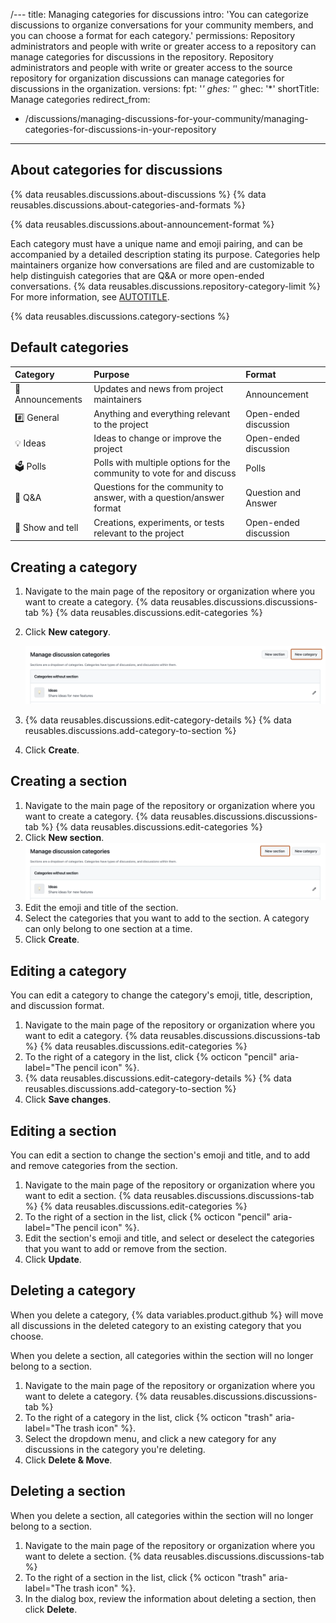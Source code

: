 /---
title: Managing categories for discussions
intro: 'You can categorize discussions to organize conversations for your community members, and you can choose a format for each category.'
permissions: Repository administrators and people with write or greater access to a repository can manage categories for discussions in the repository. Repository administrators and people with write or greater access to the source repository for organization discussions can manage categories for discussions in the organization.
versions:
  fpt: '*'
  ghes: '*'
  ghec: '*'
shortTitle: Manage categories
redirect_from:
  - /discussions/managing-discussions-for-your-community/managing-categories-for-discussions-in-your-repository
---


## About categories for discussions

{% data reusables.discussions.about-discussions %} {% data reusables.discussions.about-categories-and-formats %}

{% data reusables.discussions.about-announcement-format %}

Each category must have a unique name and emoji pairing, and can be accompanied by a detailed description stating its purpose. Categories help maintainers organize how conversations are filed and are customizable to help distinguish categories that are Q&A or more open-ended conversations. {% data reusables.discussions.repository-category-limit %} For more information, see [AUTOTITLE](/discussions/collaborating-with-your-community-using-discussions/about-discussions#about-categories-and-formats-for-discussions).

{% data reusables.discussions.category-sections %}

## Default categories

| Category | Purpose | Format |
| :- | :- | :- |
| 📣 Announcements | Updates and news from project maintainers | Announcement |
| #️⃣ General | Anything and everything relevant to the project | Open-ended discussion |
|💡 Ideas | Ideas to change or improve the project | Open-ended discussion |
| 🗳 Polls | Polls with multiple options for the community to vote for and discuss | Polls |
| 🙏 Q&A | Questions for the community to answer, with a question/answer format | Question and Answer |
| 🙌 Show and tell | Creations, experiments, or tests relevant to the project | Open-ended discussion |

## Creating a category

1. Navigate to the main page of the repository or organization where you want to create a category.
{% data reusables.discussions.discussions-tab %}
{% data reusables.discussions.edit-categories %}
1. Click **New category**.

   ![Screenshot of the "Manage discussion categories" page. A button, labeled "New category", is highlighted with an orange outline.](/assets/images/help/discussions/click-new-category-button.png)

1. {% data reusables.discussions.edit-category-details %}
{% data reusables.discussions.add-category-to-section %}
1. Click **Create**.

## Creating a section

1. Navigate to the main page of the repository or organization where you want to create a category.
{% data reusables.discussions.discussions-tab %}
{% data reusables.discussions.edit-categories %}
1. Click **New section**.
   ![Screenshot of the "Manage discussion categories" page. A button, labeled "New section", is highlighted with an orange outline.](/assets/images/help/discussions/click-new-section-button.png)
1. Edit the emoji and title of the section.
1. Select the categories that you want to add to the section. A category can only belong to one section at a time.
1. Click **Create**.

## Editing a category

You can edit a category to change the category's emoji, title, description, and discussion format.

1. Navigate to the main page of the repository or organization where you want to edit a category.
{% data reusables.discussions.discussions-tab %}
{% data reusables.discussions.edit-categories %}
1. To the right of a category in the list, click {% octicon "pencil" aria-label="The pencil icon" %}.
1. {% data reusables.discussions.edit-category-details %}
{% data reusables.discussions.add-category-to-section %}
1. Click **Save changes**.

## Editing a section

You can edit a section to change the section's emoji and title, and to add and remove categories from the section.

1. Navigate to the main page of the repository or organization where you want to edit a section.
{% data reusables.discussions.discussions-tab %}
{% data reusables.discussions.edit-categories %}
1. To the right of a section in the list, click {% octicon "pencil" aria-label="The pencil icon" %}.
1. Edit the section's emoji and title, and select or deselect the categories that you want to add or remove from the section.
1. Click **Update**.

## Deleting a category

When you delete a category, {% data variables.product.github %} will move all discussions in the deleted category to an existing category that you choose.

When you delete a section, all categories within the section will no longer belong to a section.

1. Navigate to the main page of the repository or organization where you want to delete a category.
{% data reusables.discussions.discussions-tab %}
1. To the right of a category in the list, click {% octicon "trash" aria-label="The trash icon" %}.
1. Select the dropdown menu, and click a new category for any discussions in the category you're deleting.
1. Click **Delete & Move**.

## Deleting a section

When you delete a section, all categories within the section will no longer belong to a section.

1. Navigate to the main page of the repository or organization where you want to delete a section.
{% data reusables.discussions.discussions-tab %}
1. To the right of a section in the list, click {% octicon "trash" aria-label="The trash icon" %}.
1. In the dialog box, review the information about deleting a section, then click **Delete**.

